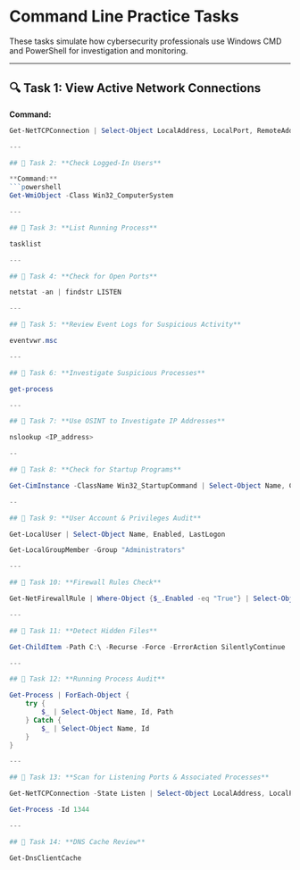 # Command Line Practice Tasks

These tasks simulate how cybersecurity professionals use Windows CMD and PowerShell for investigation and monitoring.

---

## 🔍 Task 1: View Active Network Connections

**Command:**
```powershell
Get-NetTCPConnection | Select-Object LocalAddress, LocalPort, RemoteAddress, RemotePort, State, OwningProcess

---

## 👥 Task 2: **Check Logged-In Users**

**Command:**
```powershell
Get-WmiObject -Class Win32_ComputerSystem

---

## 👥 Task 3: **List Running Process**

tasklist

---

## 👥 Task 4: **Check for Open Ports**

netstat -an | findstr LISTEN

---

## 👥 Task 5: **Review Event Logs for Suspicious Activity**

eventvwr.msc

---

## 👥 Task 6: **Investigate Suspicious Processes**

get-process

---

## 👥 Task 7: **Use OSINT to Investigate IP Addresses**

nslookup <IP_address>

--

## 👥 Task 8: **Check for Startup Programs**

Get-CimInstance -ClassName Win32_StartupCommand | Select-Object Name, Command, Location

--

## 👥 Task 9: **User Account & Privileges Audit**

Get-LocalUser | Select-Object Name, Enabled, LastLogon

Get-LocalGroupMember -Group "Administrators"

---

## 👥 Task 10: **Firewall Rules Check**

Get-NetFirewallRule | Where-Object {$_.Enabled -eq "True"} | Select-Object DisplayName, Direction, Action, Profile

---

## 👥 Task 11: **Detect Hidden Files**

Get-ChildItem -Path C:\ -Recurse -Force -ErrorAction SilentlyContinue | Where-Object { $_.Attributes -match "Hidden" } | Select-Object FullName, Attributes

---

## 👥 Task 12: **Running Process Audit**

Get-Process | ForEach-Object {
    try {
        $_ | Select-Object Name, Id, Path
    } Catch {
        $_ | Select-Object Name, Id
    }
}

---

## 👥 Task 13: **Scan for Listening Ports & Associated Processes**

Get-NetTCPConnection -State Listen | Select-Object LocalAddress, LocalPort, OwningProcess

Get-Process -Id 1344

---

## 👥 Task 14: **DNS Cache Review**

Get-DnsClientCache













